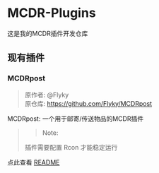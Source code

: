 # MCDR-Plugins

这是我的MCDR插件开发仓库

## 现有插件

### MCDRpost

> 原作者: @Flyky   
> 原仓库: https://github.com/Flyky/MCDRpost

MCDRpost: 一个用于邮寄/传送物品的MCDR插件

>> Note:
>
> 插件需要配置 Rcon 才能稳定运行

点此查看 [README](src/MCDRpost/README.md)
